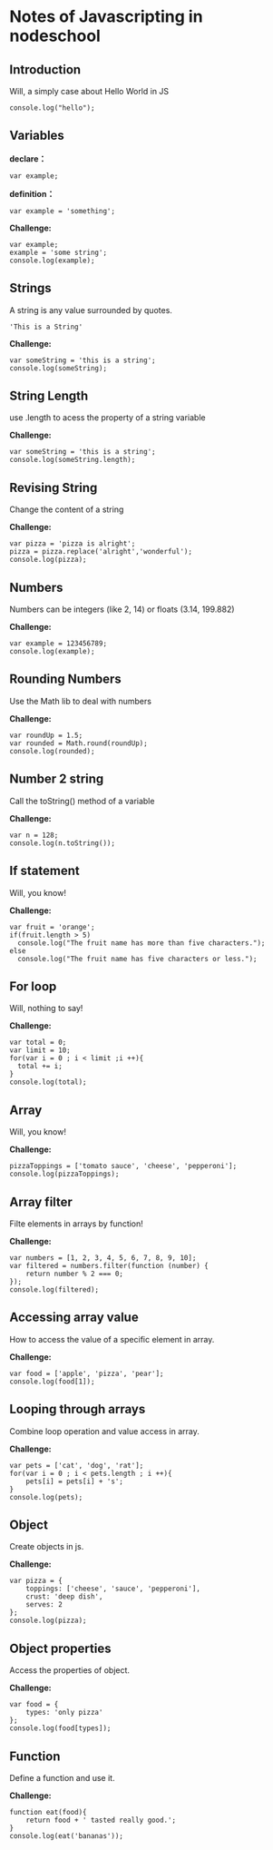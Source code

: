 # Notes of Javascripting in nodeschool

## Introduction
Will, a simply case about Hello World in JS
```
console.log("hello");
```

## Variables
<b>declare：</b> 
```
var example;
```

<b>definition：</b> 
```
var example = 'something';
```

<b>Challenge:</b>

```
var example;
example = 'some string';
console.log(example);
```

## Strings
A string is any value surrounded by quotes.  
```
'This is a String'
```

<b>Challenge:</b>

```
var someString = 'this is a string';
console.log(someString);
```

## String Length
use .length to acess the property of a string variable

<b>Challenge:</b>

```
var someString = 'this is a string';
console.log(someString.length);
```

## Revising String
Change the content of a string

<b>Challenge:</b>

```
var pizza = 'pizza is alright';
pizza = pizza.replace('alright','wonderful');
console.log(pizza);
```

## Numbers
Numbers can be integers (like 2, 14) or floats (3.14, 199.882)

<b>Challenge:</b>

```
var example = 123456789;
console.log(example);
```

## Rounding Numbers
Use the Math lib to deal with numbers

<b>Challenge:</b>

```
var roundUp = 1.5;
var rounded = Math.round(roundUp);
console.log(rounded);
```

## Number 2 string
Call the toString() method of a variable

<b>Challenge:</b>

```
var n = 128;
console.log(n.toString());
```
## If statement
Will, you know!

<b>Challenge:</b>

```
var fruit = 'orange';
if(fruit.length > 5)
  console.log("The fruit name has more than five characters.");
else
  console.log("The fruit name has five characters or less.");
```

## For loop
Will, nothing to say!

<b>Challenge:</b>

```
var total = 0;
var limit = 10;
for(var i = 0 ; i < limit ;i ++){
  total += i;
}
console.log(total);
```

## Array
Will, you know!

<b>Challenge:</b>

```
pizzaToppings = ['tomato sauce', 'cheese', 'pepperoni'];
console.log(pizzaToppings);
```

## Array filter
Filte elements in arrays by function!

<b>Challenge:</b>

```
var numbers = [1, 2, 3, 4, 5, 6, 7, 8, 9, 10];
var filtered = numbers.filter(function (number) {
	return number % 2 === 0;  
});
console.log(filtered);
```

## Accessing array value
How to access the value of a specific element in array.

<b>Challenge:</b>

```
var food = ['apple', 'pizza', 'pear'];  
console.log(food[1]);
```

## Looping through arrays
Combine loop operation and value access in array.

<b>Challenge:</b>

```
var pets = ['cat', 'dog', 'rat'];  
for(var i = 0 ; i < pets.length ; i ++){
	pets[i] = pets[i] + 's';
}
console.log(pets);
```

## Object
Create objects in js.

<b>Challenge:</b>

```
var pizza = {  
    toppings: ['cheese', 'sauce', 'pepperoni'],  
    crust: 'deep dish',  
    serves: 2  
}; 
console.log(pizza);
```

## Object properties
Access the properties of object.

<b>Challenge:</b>

```
var food = {  
    types: 'only pizza'  
}; 
console.log(food[types]);
```

## Function
Define a function and use it.

<b>Challenge:</b>

```
function eat(food){
	return food + ' tasted really good.';
}
console.log(eat('bananas'));
```






